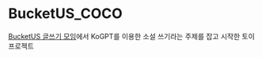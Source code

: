 # BucketUS_COCO

[BucketUS 글쓰기 모임](https://www.instagram.com/bucketus/)에서 KoGPT를 이용한 소설 쓰기라는 주제를 잡고 시작한 토이 프로젝트
